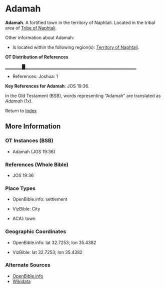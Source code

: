 # Adamah
**Adamah**. 
A fortified town in the territory of Naphtali. 
Located in the tribal area of [Tribe of Naphtali](../../../groups/md/acai/Naphtali.md). 




Other information about Adamah:


* Is located within the following region(s): 
[Territory of Naphtali](TerritoryOfNaphtali.md). 


**OT Distribution of References**

▁▁▁▁▁█▁▁▁▁▁▁▁▁▁▁▁▁▁▁▁▁▁▁▁▁▁▁▁▁▁▁▁▁▁▁▁▁▁
* References: Joshua: 1



**Key References for Adamah**: 
JOS 19:36. 


In the Old Testament (BSB), words representing “Adamah” are translated as 
*Adamah* (1x). 




Return to [Index](00-Index.md)

## More Information

### OT Instances (BSB)

* Adamah (JOS 19:36)



### References (Whole Bible)

* JOS 19:36


### Place Types

* OpenBible.info: settlement

* VizBible: City

* ACAI: town



### Geographic Coordinates

* OpenBible.info: lat 32.7253; lon 35.4382

* VizBible: lat 32.7253; lon 35.4382



### Alternate Sources

* [OpenBible.info](https://www.openbible.info/geo/ancient/afe1143)
* [Wikidata](http://www.wikidata.org/entity/Q2605670)



